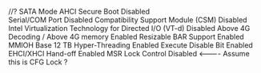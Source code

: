 //?
SATA Mode	AHCI
Secure Boot	Disabled	
Serial/COM Port	Disabled
Compatibility Support Module (CSM)	Disabled
Intel Virtualization Technology for Directed I/O (VT-d)	Disabled
Above 4G Decoding / Above 4G memory	Enabled
Resizable BAR Support	Enabled
MMIOH Base	12 TB
Hyper-Threading	Enabled	
Execute Disable Bit	Enabled
EHCI/XHCI Hand-off	Enabled
MSR Lock Control	Disabled <---- Assume this is CFG Lock ?
